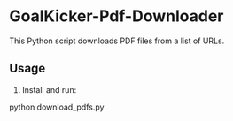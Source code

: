 # GoalKicker-Pdf-Downloader
This Python script downloads PDF files from a list of URLs.

## Usage

1. Install and run:

python download_pdfs.py
